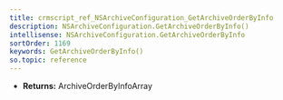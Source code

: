 ```yaml
---
title: crmscript_ref_NSArchiveConfiguration_GetArchiveOrderByInfo
description: NSArchiveConfiguration.GetArchiveOrderByInfo()
intellisense: NSArchiveConfiguration.GetArchiveOrderByInfo
sortOrder: 1169
keywords: GetArchiveOrderByInfo()
so.topic: reference
---
```



* **Returns:** ArchiveOrderByInfoArray


